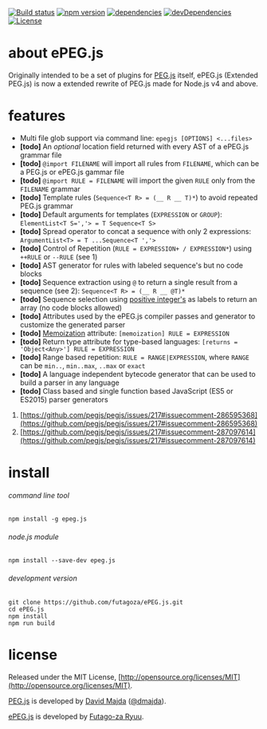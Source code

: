 [![Build status](https://img.shields.io/travis/futagoza/ePEG.js.svg)](https://travis-ci.org/futagoza/ePEG.js)
[![npm version](https://img.shields.io/npm/v/epeg.js.svg)](https://www.npmjs.com/package/epeg.js)
[![dependencies](https://img.shields.io/david/futagoza/ePEG.js.svg)](https://david-dm.org/futagoza/ePEG.js)
[![devDependencies](https://img.shields.io/david/dev/futagoza/ePEG.js.svg)](https://david-dm.org/futagoza/ePEG.js#info=devDependencies)
[![License](https://img.shields.io/badge/license-mit-blue.svg)](https://opensource.org/licenses/MIT)

# about ePEG.js

Originally intended to be a set of plugins for [PEG.js](https://github.com/pegjs/pegjs) itself, ePEG.js (Extended PEG.js) is now a extended rewrite of PEG.js made for Node.js v4 and above.

# features

- Multi file glob support via command line: `epegjs [OPTIONS] <...files>`
- __[todo]__ An _optional_ location field returned with every AST of a ePEG.js grammar file
- __[todo]__ `@import FILENAME` will import all rules from `FILENAME`, which can be a PEG.js or ePEG.js gammar file
- __[todo]__ `@import RULE = FILENAME` will import the given `RULE` only from the `FILENAME` grammar
- __[todo]__ Template rules (`Sequence<T R> = (__ R __ T)*`) to avoid repeated PEG.js grammar
- __[todo]__ Default arguments for templates (`EXPRESSION` or `GROUP`): `ElementList<T S=','> = T Sequence<T S>`
- __[todo]__ Spread operator to concat a sequence with only 2 expressions: `ArgumentList<T> = T ...Sequence<T ','>`
- __[todo]__ Control of Repetition (`RULE = EXPRESSION+ / EXPRESSION*`) using `++RULE` or `--RULE` (see 1)
- __[todo]__ AST generator for rules with labeled sequence's but no code blocks
- __[todo]__ Sequence extraction using `@` to return a single result from a sequence (see 2): `Sequence<T R> = (__ R __ @T)*`
- __[todo]__ Sequence selection using [positive integer's](https://en.wikipedia.org/wiki/Integer) as labels to return an array (no code blocks allowed)
- __[todo]__ Attributes used by the ePEG.js compiler passes and generator to customize the generated parser
- __[todo]__ [Memoization](https://en.wikipedia.org/wiki/Memoization) attribute: `[memoization] RULE = EXPRESSION`
- __[todo]__ Return type attribute for type-based languages: `[returns = 'Object<Any>'] RULE = EXPRESSION`
- __[todo]__ Range based repetition: `RULE = RANGE|EXPRESSION`, where `RANGE` can be `min..`, `min..max`, `..max` or `exact`
- __[todo]__ A language independent bytecode generator that can be used to build a parser in any language
- __[todo]__ Class based and single function based JavaScript (ES5 or ES2015) parser generators

1) [https://github.com/pegjs/pegjs/issues/217#issuecomment-286595368](https://github.com/pegjs/pegjs/issues/217#issuecomment-286595368)
2) [https://github.com/pegjs/pegjs/issues/217#issuecomment-287097614](https://github.com/pegjs/pegjs/issues/217#issuecomment-287097614)

# install

###### command line tool

```shell
npm install -g epeg.js
```

###### node.js module

```shell
npm install --save-dev epeg.js
```

###### development version

```shell
git clone https://github.com/futagoza/ePEG.js.git
cd ePEG.js
npm install
npm run build
```

# license

Released under the MIT License, [http://opensource.org/licenses/MIT](http://opensource.org/licenses/MIT).

[PEG.js](https://github.com/pegjs/pegjs) is developed by [David Majda](http://majda.cz/) ([@dmajda](http://twitter.com/dmajda)).

[ePEG.js](https://github.com/futagoza/ePEG.js) is developed by [Futago-za Ryuu](https://github.com/futagoza).
